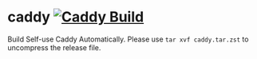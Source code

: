 # caddy [![Caddy Build](https://github.com/lifansama/caddy/actions/workflows/caddy.yml/badge.svg?branch=master)](https://github.com/lifansama/caddy/actions/workflows/caddy.yml)
Build Self-use Caddy Automatically.
Please use `tar xvf caddy.tar.zst` to uncompress the release file.
